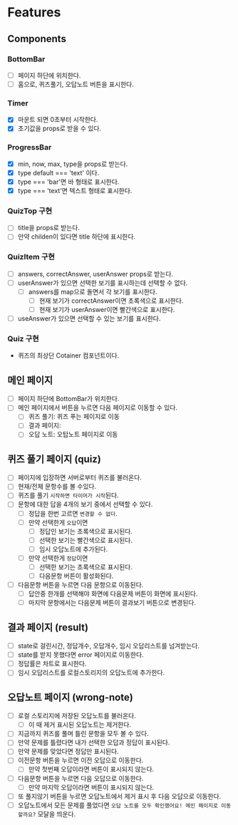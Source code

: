 # Features

## Components

### BottomBar

- [ ] 페이지 하단에 위치한다.
- [ ] 홈으로, 퀴즈풀기, 오답노트 버튼을 표시한다.

### Timer

- [x] 마운트 되면 0초부터 시작한다.
- [x] 초기값을 props로 받을 수 있다.

### ProgressBar

- [x] min, now, max, type을 props로 받는다.
- [x] type default === 'text' 이다.
- [x] type === 'bar'면 바 형태로 표시한다.
- [x] type === 'text'면 텍스트 형태로 표시한다.

### QuizTop 구현

- [ ] title을 props로 받는다.
- [ ] 만약 childen이 있다면 title 하단에 표시한다.

### QuizItem 구현

- [ ] answers, correctAnswer, userAnswer props로 받는다.
- [ ] userAnswer가 있으면 선택한 보기를 표시하는데 선택할 수 없다.
  - [ ] answers를 map으로 돌면서 각 보기를 표시한다.
    - [ ] 현재 보기가 correctAnswer이면 초록색으로 표시한다.
    - [ ] 현재 보기가 userAnswer이면 빨간색으로 표시한다.
- [ ] useAnswer가 있으면 선택할 수 있는 보기를 표시한다.

### Quiz 구현

- 퀴즈의 최상단 Cotainer 컴포넌트이다.

## 메인 페이지

- [ ] 페이지 하단에 BottomBar가 위치한다.
- [ ] 메인 페이지에서 버튼을 누르면 다음 페이지로 이동할 수 있다.
  - [ ] 퀴즈 풀기: 퀴즈 푸는 페이지로 이동
  - [ ] 결과 페이지:
  - [ ] 오답 노트: 오탑노트 페이지로 이동

## 퀴즈 풀기 페이지 (quiz)

- [ ] 페이지에 입장하면 서버로부터 퀴즈를 불러온다.
- [ ] 현재/전체 문항수를 볼 수있다.
- [ ] 퀴즈를 풀기 `시작하면 타이머가 시작`된다.
- [ ] 문항에 대한 답을 4개의 보기 중에서 선택할 수 있다.
  - [ ] 정답을 한번 고르면 `변경할 수 없다`.
  - [ ] 만약 선택한게 `오답`이면
    - [ ] 정답인 보기는 초록색으로 표시된다.
    - [ ] 선택한 보기는 빨간색으로 표시된다.
    - [ ] 임시 오답노트에 추가된다.
  - [ ] 만약 선택한게 `정답`이면
    - [ ] 선택한 보기는 초록색으로 표시된다.
    - [ ] 다음문항 버튼이 활성화된다.
- [ ] 다음문항 버튼을 누르면 다음 문항으로 이동된다.
  - [ ] 답안중 한개를 선택해야 화면에 다음문제 버튼이 화면에 표시된다.
  - [ ] 마지막 문항에서는 다음문제 버튼이 결과보기 버튼으로 변경된다.

## 결과 페이지 (result)

- [ ] state로 걸린시간, 정답개수, 오답개수, 임시 오답리스트를 넘겨받는다.
- [ ] state를 받지 못했다면 error 페이지로 이동한다.
- [ ] 정답률은 차트로 표시한다.
- [ ] 임시 오답리스트를 로컬스토리지의 오답노트에 추가한다.

## 오답노트 페이지 (wrong-note)

- [ ] 로컬 스토리지에 저장된 오답노트를 불러온다.
  - [ ] 이 때 제거 표시된 오답노트는 제거한다.
- [ ] 지금까지 퀴즈를 풀며 틀린 문항을 모두 볼 수 있다.
- [ ] 만약 문제를 틀렸다면 내가 선택한 오답과 정답이 표시된다.
- [ ] 만약 문제를 맞았다면 정답만 표시된다.
- [ ] 이전문항 버튼을 누르면 이전 오답으로 이동한다.
  - [ ] 만약 첫번째 오답이라면 버튼이 표시되지 않는다.
- [ ] 다음문항 버튼을 누르면 다음 오답으로 이동한다.
  - [ ] 만약 마지막 오답이라면 버튼이 표시되지 않는다.
- [ ] 또 풀지않기 버튼을 누르면 오답노트에서 제거 표시 후 다음 오답으로 이동한다.
- [ ] 오답노트에서 모든 문제를 풀었다면 `오답 노트를 모두 확인했어요! 메인 페이지로 이동할까요?` 모달을 띄운다.
